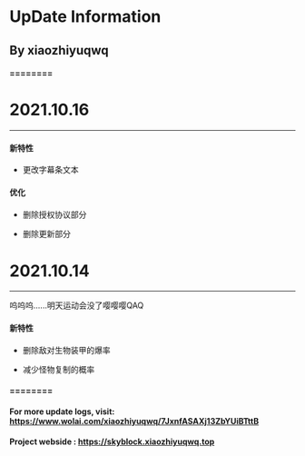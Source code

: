 # UpDate Information
## By xiaozhiyuqwq

#### ========
# 2021.10.16

---

#### 新特性

- 更改字幕条文本

#### 优化

- 删除授权协议部分

- 删除更新部分

# 2021.10.14

---

呜呜呜......明天运动会没了嘤嘤嘤QAQ

#### 新特性

- 删除敌对生物装甲的爆率

- 减少怪物复制的概率

#### ========

#### For more update logs, visit: https://www.wolai.com/xiaozhiyuqwq/7JxnfASAXj13ZbYUiBTttB
#### Project webside : https://skyblock.xiaozhiyuqwq.top